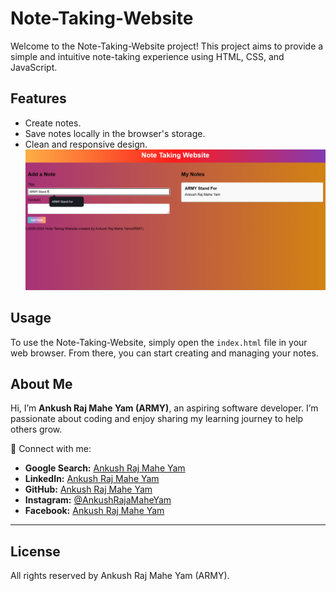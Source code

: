 # Note-Taking-Website

Welcome to the Note-Taking-Website project! This project aims to provide a simple and intuitive note-taking experience using HTML, CSS, and JavaScript.

## Features
- Create notes.
- Save notes locally in the browser's storage.
- Clean and responsive design.
![Preview of Website](preview-of-note-book.png)
## Usage
To use the Note-Taking-Website, simply open the `index.html` file in your web browser. From there, you can start creating and managing your notes.

## About Me  

Hi, I’m **Ankush Raj Mahe Yam (ARMY)**, an aspiring software developer. I’m passionate about coding and enjoy sharing my learning journey to help others grow.  

🌟 Connect with me:  
- **Google Search:** [Ankush Raj Mahe Yam](https://www.google.com/search?q=ankush+raj+mahe+yam)  
- **LinkedIn:** [Ankush Raj Mahe Yam](https://linkedin.com/in/ankushrajmaheyam)  
- **GitHub:** [Ankush Raj Mahe Yam](https://github.com/AnkushRajMaheYam)  
- **Instagram:** [@AnkushRajaMaheYam](https://instagram.com/AnkushRajaMaheYam)  
- **Facebook:** [Ankush Raj Mahe Yam](https://facebook.com/AnkushRajMaheYam)  

---

## License
All rights reserved by Ankush Raj Mahe Yam (ARMY).
